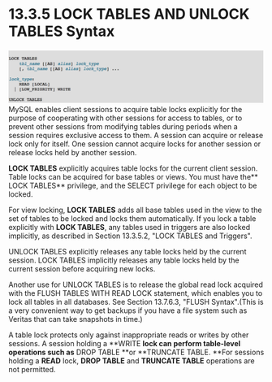 # 13.3.5 LOCK TABLES AND UNLOCK TABLES Syntax

![](/assets/1505214347506.png)MySQL enables client sessions to acquire table locks explicitly for the purpose of cooperating with other sessions for access to tables, or to prevent  other sessions from modifying tables during periods when a session requires exclusive access to them. A session can acquire or release lock only for itself. One session cannot acquire locks for another session or release locks held by another session.

**LOCK TABLES** explicitly acquires table locks for the current client session. Table locks can be acquired for base tables or views. You must have the** LOCK TABLES** privilege, and the SELECT privilege for each object to be locked.

For view locking, **LOCK TABLES** adds all base tables used in the view to the set of tables to be locked and locks them automatically. If you lock a table explicitly with **LOCK TABLES**, any tables used in triggers are also locked implicitly, as described in Section 13.3.5.2,  "LOCK TABLES and Triggers".

UNLOCK TABLES explicitly releases any table locks held by the current session. LOCK TABLES implicitly releases any table locks held by the current session before acquiring new locks.

Another use for UNLOCK TABLES is to release the global read lock acquired with the FLUSH TABLES WITH READ LOCK statement, which enables you to lock all tables in all databases. See Section 13.7.6.3, "FLUSH Syntax".\(This is a very convenient way to get backups if you have a file system such as Veritas that can take snapshots in time.\)

A table lock protects only against inappropriate reads or writes by other sessions. A session holding a **WRITE **lock can perform table-level operations such as** DROP TABLE **or **TRUNCATE TABLE. **For sessions holding a **READ** lock, **DROP TABLE** and **TRUNCATE TABLE** operations are not permitted.


